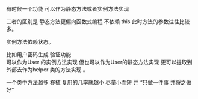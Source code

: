 有时候一个功能 可以作为静态方法或者实例方法实现

二者的区别是 静态方法更偏向函数式编程 不依赖 this
此时方法的参数往往比较多。

实例方法依赖状态。

比如用户密码生成 验证功能  
可以作为User 的实例方法实现  但也可以作为User的静态方法实现  更可以提取到外部去作为helper 类的方法实现 。

一个类中方法越多 移植 复用的几率就越小 尽量小而短 并 “只做一件事 并将之做好”